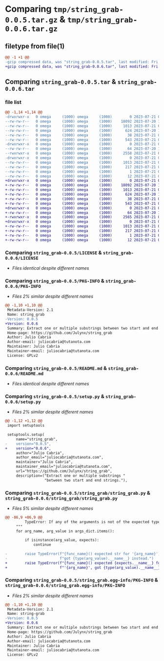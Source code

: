 # Comparing `tmp/string_grab-0.0.5.tar.gz` & `tmp/string_grab-0.0.6.tar.gz`

## filetype from file(1)

```diff
@@ -1 +1 @@
-gzip compressed data, was "string_grab-0.0.5.tar", last modified: Fri Jul 21 06:24:39 2023, max compression
+gzip compressed data, was "string_grab-0.0.6.tar", last modified: Fri Jul 21 06:41:33 2023, max compression
```

## Comparing `string_grab-0.0.5.tar` & `string_grab-0.0.6.tar`

### file list

```diff
@@ -1,14 +1,14 @@
-drwxrwxr-x   0 omega     (1000) omega     (1000)        0 2023-07-21 06:24:39.195934 string_grab-0.0.5/
--rw-rw-r--   0 omega     (1000) omega     (1000)    18092 2023-07-20 11:00:34.000000 string_grab-0.0.5/LICENSE
--rw-rw-r--   0 omega     (1000) omega     (1000)     1013 2023-07-21 06:24:39.191934 string_grab-0.0.5/PKG-INFO
--rw-rw-r--   0 omega     (1000) omega     (1000)      624 2023-07-20 16:34:40.000000 string_grab-0.0.5/README.md
--rw-rw-r--   0 omega     (1000) omega     (1000)       38 2023-07-21 06:24:39.195934 string_grab-0.0.5/setup.cfg
--rw-rw-r--   0 omega     (1000) omega     (1000)      543 2023-07-21 06:22:15.000000 string_grab-0.0.5/setup.py
-drwxrwxr-x   0 omega     (1000) omega     (1000)        0 2023-07-21 06:24:39.191934 string_grab-0.0.5/string_grab/
--rw-rw-r--   0 omega     (1000) omega     (1000)       64 2023-07-20 11:00:34.000000 string_grab-0.0.5/string_grab/__init__.py
--rwxrwxr-x   0 omega     (1000) omega     (1000)     2558 2023-07-21 06:19:23.000000 string_grab-0.0.5/string_grab/string_grab.py
-drwxrwxr-x   0 omega     (1000) omega     (1000)        0 2023-07-21 06:24:39.191934 string_grab-0.0.5/string_grab.egg-info/
--rw-rw-r--   0 omega     (1000) omega     (1000)     1013 2023-07-21 06:24:39.000000 string_grab-0.0.5/string_grab.egg-info/PKG-INFO
--rw-rw-r--   0 omega     (1000) omega     (1000)      217 2023-07-21 06:24:39.000000 string_grab-0.0.5/string_grab.egg-info/SOURCES.txt
--rw-rw-r--   0 omega     (1000) omega     (1000)        1 2023-07-21 06:24:39.000000 string_grab-0.0.5/string_grab.egg-info/dependency_links.txt
--rw-rw-r--   0 omega     (1000) omega     (1000)       12 2023-07-21 06:24:39.000000 string_grab-0.0.5/string_grab.egg-info/top_level.txt
+drwxrwxr-x   0 omega     (1000) omega     (1000)        0 2023-07-21 06:41:33.771049 string_grab-0.0.6/
+-rw-rw-r--   0 omega     (1000) omega     (1000)    18092 2023-07-20 11:00:34.000000 string_grab-0.0.6/LICENSE
+-rw-rw-r--   0 omega     (1000) omega     (1000)     1013 2023-07-21 06:41:33.771049 string_grab-0.0.6/PKG-INFO
+-rw-rw-r--   0 omega     (1000) omega     (1000)      624 2023-07-20 16:34:40.000000 string_grab-0.0.6/README.md
+-rw-rw-r--   0 omega     (1000) omega     (1000)       38 2023-07-21 06:41:33.771049 string_grab-0.0.6/setup.cfg
+-rw-rw-r--   0 omega     (1000) omega     (1000)      543 2023-07-21 06:40:44.000000 string_grab-0.0.6/setup.py
+drwxrwxr-x   0 omega     (1000) omega     (1000)        0 2023-07-21 06:41:33.771049 string_grab-0.0.6/string_grab/
+-rw-rw-r--   0 omega     (1000) omega     (1000)       64 2023-07-20 11:00:34.000000 string_grab-0.0.6/string_grab/__init__.py
+-rwxrwxr-x   0 omega     (1000) omega     (1000)     2565 2023-07-21 06:37:05.000000 string_grab-0.0.6/string_grab/string_grab.py
+drwxrwxr-x   0 omega     (1000) omega     (1000)        0 2023-07-21 06:41:33.771049 string_grab-0.0.6/string_grab.egg-info/
+-rw-rw-r--   0 omega     (1000) omega     (1000)     1013 2023-07-21 06:41:33.000000 string_grab-0.0.6/string_grab.egg-info/PKG-INFO
+-rw-rw-r--   0 omega     (1000) omega     (1000)      217 2023-07-21 06:41:33.000000 string_grab-0.0.6/string_grab.egg-info/SOURCES.txt
+-rw-rw-r--   0 omega     (1000) omega     (1000)        1 2023-07-21 06:41:33.000000 string_grab-0.0.6/string_grab.egg-info/dependency_links.txt
+-rw-rw-r--   0 omega     (1000) omega     (1000)       12 2023-07-21 06:41:33.000000 string_grab-0.0.6/string_grab.egg-info/top_level.txt
```

### Comparing `string_grab-0.0.5/LICENSE` & `string_grab-0.0.6/LICENSE`

 * *Files identical despite different names*

### Comparing `string_grab-0.0.5/PKG-INFO` & `string_grab-0.0.6/PKG-INFO`

 * *Files 2% similar despite different names*

```diff
@@ -1,10 +1,10 @@
 Metadata-Version: 2.1
 Name: string_grab
-Version: 0.0.5
+Version: 0.0.6
 Summary: Extract one or multiple substrings between two start and end strings.
 Home-page: https://github.com/Julynx/string_grab
 Author: Julio Cabria
 Author-email: juliocabria@tutanota.com
 Maintainer: Julio Cabria
 Maintainer-email: juliocabria@tutanota.com
 License: GPLv2
```

### Comparing `string_grab-0.0.5/README.md` & `string_grab-0.0.6/README.md`

 * *Files identical despite different names*

### Comparing `string_grab-0.0.5/setup.py` & `string_grab-0.0.6/setup.py`

 * *Files 2% similar despite different names*

```diff
@@ -1,12 +1,12 @@
 import setuptools
 
 setuptools.setup(
     name="string_grab",
-    version="0.0.5",
+    version="0.0.6",
     author="Julio Cabria",
     author_email="juliocabria@tutanota.com",
     maintainer="Julio Cabria",
     maintainer_email="juliocabria@tutanota.com",
     url="https://github.com/Julynx/string_grab",
     description=("Extract one or multiple substrings "
                  "between two start and end strings."),
```

### Comparing `string_grab-0.0.5/string_grab/string_grab.py` & `string_grab-0.0.6/string_grab/string_grab.py`

 * *Files 5% similar despite different names*

```diff
@@ -86,9 +86,9 @@
         TypeError: If any of the arguments is not of the expected type.
     """
     for arg_name, arg_value in args_dict.items():
 
         if isinstance(arg_value, expects):
             continue
 
-        raise TypeError(f"{func_name}() expected str for '{arg_name}', "
-                        f"got {type(arg_value).__name__} instead.")
+        raise TypeError(f"{func_name}() expected {expects.__name__} for "
+                        f"'{arg_name}', got {type(arg_value).__name__}.")
```

### Comparing `string_grab-0.0.5/string_grab.egg-info/PKG-INFO` & `string_grab-0.0.6/string_grab.egg-info/PKG-INFO`

 * *Files 2% similar despite different names*

```diff
@@ -1,10 +1,10 @@
 Metadata-Version: 2.1
 Name: string-grab
-Version: 0.0.5
+Version: 0.0.6
 Summary: Extract one or multiple substrings between two start and end strings.
 Home-page: https://github.com/Julynx/string_grab
 Author: Julio Cabria
 Author-email: juliocabria@tutanota.com
 Maintainer: Julio Cabria
 Maintainer-email: juliocabria@tutanota.com
 License: GPLv2
```

